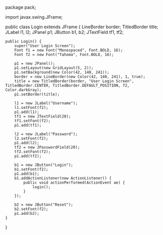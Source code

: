 package pack;

import javax.swing.JFrame;

public class Login extends JFrame {
    LineBorder border;
    TitledBorder title;
    JLabel l1, l2;
    JPanel p1;
    JButton b1, b2;
    JTextField tf1, tf2;

    public Login() {
        super("User Login Screen");
        Font f1 = new Font("Monospaced", Font.BOLD, 16);
        Font f2 = new Font("Tahoma", Font.BOLD, 16);

        p1 = new JPanel();
        p1.setLayout(new GridLayout(5, 2));
        p1.setBackground(new Color(42, 140, 241));
        border = new LineBorder(new Color(42, 140, 241), 1, true);
        title = new TitledBorder(border, "User Login Screen", TitledBorder.CENTER, TitledBorder.DEFAULT_POSITION, f2, Color.darkGray);
        p1.setBorder(title);

        l1 = new JLabel("Username");
        l1.setFont(f2);
        p1.add(l1);
        tf1 = new JTextField(20);
        tf1.setFont(f2);
        p1.add(tf1);

        l2 = new JLabel("Password");
        l2.setFont(f2);
        p1.add(l2);
        tf2 = new JPasswordField(20);
        tf2.setFont(f2);
        p1.add(tf2);

        b1 = new JButton("Login");
        b1.setFont(f2);
        p1.add(b1);
        b1.addActionListener(new ActionListener() {
            public void actionPerformed(ActionEvent ae) {
                login();
            }
        });

        b2 = new JButton("Reset");
        b2.setFont(f2);
        p1.add(b2);
    }
}





